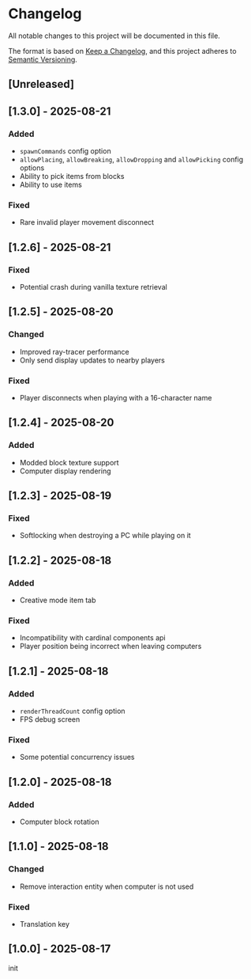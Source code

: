 # Changelog
All notable changes to this project will be documented in this file.

The format is based on [Keep a Changelog](https://keepachangelog.com/en/1.0.0/),
and this project adheres to [Semantic Versioning](https://semver.org/spec/v2.0.0.html).

## [Unreleased]

## [1.3.0] - 2025-08-21
### Added
- `spawnCommands` config option
- `allowPlacing`, `allowBreaking`, `allowDropping` and `allowPicking` config options
- Ability to pick items from blocks
- Ability to use items

### Fixed
- Rare invalid player movement disconnect

## [1.2.6] - 2025-08-21
### Fixed
- Potential crash during vanilla texture retrieval

## [1.2.5] - 2025-08-20
### Changed
- Improved ray-tracer performance
- Only send display updates to nearby players

### Fixed
- Player disconnects when playing with a 16-character name

## [1.2.4] - 2025-08-20
### Added
- Modded block texture support
- Computer display rendering

## [1.2.3] - 2025-08-19
### Fixed
- Softlocking when destroying a PC while playing on it

## [1.2.2] - 2025-08-18
### Added
- Creative mode item tab

### Fixed
- Incompatibility with cardinal components api
- Player position being incorrect when leaving computers

## [1.2.1] - 2025-08-18
### Added
- `renderThreadCount` config option
- FPS debug screen

### Fixed
- Some potential concurrency issues

## [1.2.0] - 2025-08-18
### Added
- Computer block rotation

## [1.1.0] - 2025-08-18
### Changed
- Remove interaction entity when computer is not used

### Fixed
- Translation key

## [1.0.0] - 2025-08-17
init